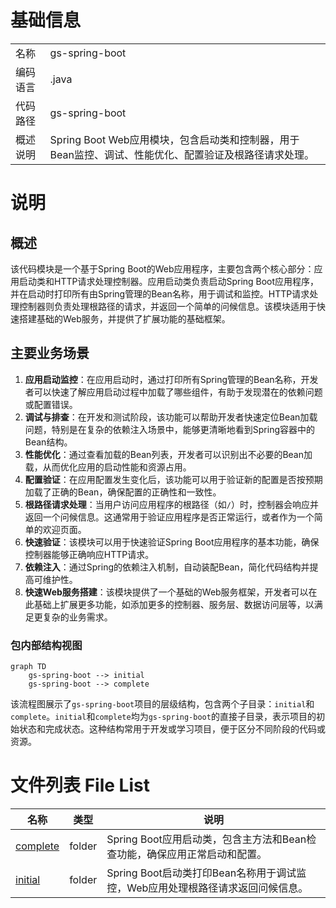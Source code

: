 # 基础信息

|      |      |
|------|------|
| 名称 | gs-spring-boot |
| 编码语言 | .java |
| 代码路径 | gs-spring-boot |
| 概述说明 | Spring Boot Web应用模块，包含启动类和控制器，用于Bean监控、调试、性能优化、配置验证及根路径请求处理。 |

# 说明

## 概述

该代码模块是一个基于Spring Boot的Web应用程序，主要包含两个核心部分：应用启动类和HTTP请求处理控制器。应用启动类负责启动Spring Boot应用程序，并在启动时打印所有由Spring管理的Bean名称，用于调试和监控。HTTP请求处理控制器则负责处理根路径的请求，并返回一个简单的问候信息。该模块适用于快速搭建基础的Web服务，并提供了扩展功能的基础框架。

## 主要业务场景

1. **应用启动监控**：在应用启动时，通过打印所有Spring管理的Bean名称，开发者可以快速了解应用启动过程中加载了哪些组件，有助于发现潜在的依赖问题或配置错误。
2. **调试与排查**：在开发和测试阶段，该功能可以帮助开发者快速定位Bean加载问题，特别是在复杂的依赖注入场景中，能够更清晰地看到Spring容器中的Bean结构。
3. **性能优化**：通过查看加载的Bean列表，开发者可以识别出不必要的Bean加载，从而优化应用的启动性能和资源占用。
4. **配置验证**：在应用配置发生变化后，该功能可以用于验证新的配置是否按预期加载了正确的Bean，确保配置的正确性和一致性。
5. **根路径请求处理**：当用户访问应用程序的根路径（如`/`）时，控制器会响应并返回一个问候信息。这通常用于验证应用程序是否正常运行，或者作为一个简单的欢迎页面。
6. **快速验证**：该模块可以用于快速验证Spring Boot应用程序的基本功能，确保控制器能够正确响应HTTP请求。
7. **依赖注入**：通过Spring的依赖注入机制，自动装配Bean，简化代码结构并提高可维护性。
8. **快速Web服务搭建**：该模块提供了一个基础的Web服务框架，开发者可以在此基础上扩展更多功能，如添加更多的控制器、服务层、数据访问层等，以满足更复杂的业务需求。


### 包内部结构视图

```mermaid
graph TD
    gs-spring-boot --> initial
    gs-spring-boot --> complete
```

该流程图展示了`gs-spring-boot`项目的层级结构，包含两个子目录：`initial`和`complete`。`initial`和`complete`均为`gs-spring-boot`的直接子目录，表示项目的初始状态和完成状态。这种结构常用于开发或学习项目，便于区分不同阶段的代码或资源。

# 文件列表 File List

| 名称   | 类型  | 说明 |
|-------|------|-------------|
| [complete](complete/src/main/java/com/_module.md) | folder | Spring Boot应用启动类，包含主方法和Bean检查功能，确保应用正常启动和配置。 |
| [initial](initial/src/main/java/com/_module.md) | folder | Spring Boot启动类打印Bean名称用于调试监控，Web应用处理根路径请求返回问候信息。 |



